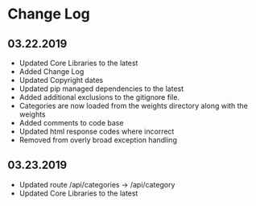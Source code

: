 Change Log
==========

03.22.2019
----------
* Updated Core Libraries to the latest
* Added Change Log
* Updated Copyright dates
* Updated pip managed dependencies to the latest
* Added additional exclusions to the gitignore file.
* Categories are now loaded from the weights directory along with the weights
* Added comments to code base
* Updated html response codes where incorrect
* Removed from overly broad exception handling

03.23.2019
----------
* Updated route /api/categories -> /api/category
* Updated Core Libraries to the latest